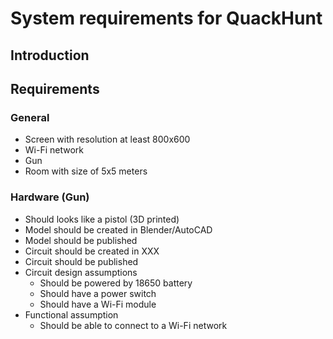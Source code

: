 # System requirements for QuackHunt

## Introduction

<!--TODO-->

## Requirements

### General

* Screen with resolution at least 800x600
* Wi-Fi network
* Gun
* Room with size of 5x5 meters
<!--TODO-->

### Hardware (Gun)

* Should looks like a pistol (3D printed)
* Model should be created in Blender/AutoCAD
* Model should be published
* Circuit should be created in XXX
* Circuit should be published
* Circuit design assumptions
  * Should be powered by 18650 battery
  * Should have a power switch
  * Should have a Wi-Fi module
* Functional assumption
  * Should be able to connect to a Wi-Fi network
<!--TODO-->
